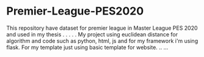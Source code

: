 # Premier-League-PES2020
This repository have dataset for premier league in Master League PES 2020 and used in my thesis
.
.
.
.
.
My project using euclidean distance for algorithm and code such as python, html, js and for my framework i'm using flask. For my template just using basic template for website.
..
...
